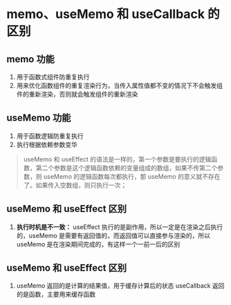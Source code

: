 # memo、useMemo 和 useCallback 的区别

## memo 功能

1. 用于函数式组件防重复执行
2. 用来优化函数组件的重复渲染行为，当传入属性值都不变的情况下不会触发组件的重新渲染，否则就会触发组件的重新渲染

## useMemo 功能

1. 用于函数逻辑防重复执行
2. 执行根据依赖参数变华

> useMemo 和 useEffect 的语法是一样的，第一个参数是要执行的逻辑函数，第二个参数是这个逻辑函数依赖的变量组成的数组，如果不传第二个参数，则 useMemo 的逻辑函数每次都执行，那 useMemo 的意义就不存在了。如果传入空数组，则只执行一次；

## useMemo 和 useEffect 区别

1. **执行时机是不一致：** useEffect 执行的是副作用，所以一定是在渲染之后执行的，useMemo 是需要有返回值的，而返回值可以直接参与渲染的，所以 useMemo 是在渲染期间完成的，有这样一个一前一后的区别

## useMemo 和 useEffect 区别

1. useMemo 返回的是计算的结果值，用于缓存计算后的状态
   useCallback 返回的是函数，主要用来缓存函数
